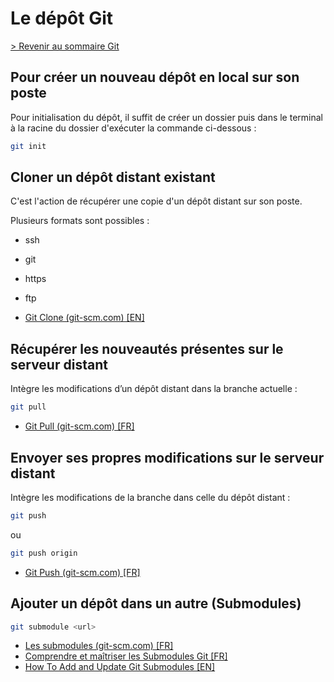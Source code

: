 # Le dépôt Git

[> Revenir au sommaire Git](./git.md)

## Pour créer un nouveau dépôt en local sur son poste

Pour initialisation du dépôt, il suffit de créer un dossier puis dans le terminal à la racine du dossier d'exécuter la commande ci-dessous :

```bash
git init
```

## Cloner un dépôt distant existant

C'est l'action de récupérer une copie d'un dépôt distant sur son poste.

Plusieurs formats sont possibles :

- ssh
- git
- https
- ftp

- [Git Clone (git-scm.com) [EN]](https://git-scm.com/docs/git-clone/)

## Récupérer les nouveautés présentes sur le serveur distant

Intègre les modifications d’un dépôt distant dans la branche actuelle :

```bash
git pull
```

- [Git Pull (git-scm.com) [FR]](https://git-scm.com/docs/git-pull/fr)

## Envoyer ses propres modifications sur le serveur distant

Intègre les modifications de la branche dans celle du dépôt distant :

```bash
git push
```

ou

```bash
git push origin
```

- [Git Push (git-scm.com) [FR]](https://git-scm.com/docs/git-push/fr)

## Ajouter un dépôt dans un autre (Submodules)

```bash
git submodule <url>
```

- [Les submodules (git-scm.com) [FR]](https://git-scm.com/docs/git-submodule/fr)
- [Comprendre et maîtriser les Submodules Git [FR]](https://delicious-insights.com/fr/articles/git-submodules/)
- [How To Add and Update Git Submodules [EN]](https://devconnected.com/how-to-add-and-update-git-submodules/)
